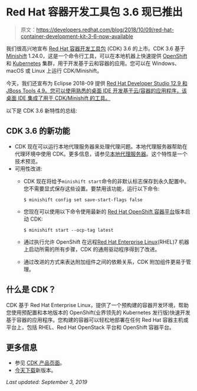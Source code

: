 # Red Hat 容器开发工具包 3.6 现已推出

> 原文：<https://developers.redhat.com/blog/2018/10/09/red-hat-container-development-kit-3-6-now-available>

我们很高兴地宣布 [Red Hat 容器开发工具包](https://developers.redhat.com/products/cdk/overview/) (CDK) 3.6 的上市。CDK 3.6 基于 [Minishift](https://www.okd.io/minishift/) 1.24.0，这是一个命令行工具，可以在本地机器上快速提供 [OpenShift](https://www.openshift.com/) 和 [Kubernetes](https://developers.redhat.com/topics/kubernetes/) 集群，用于开发基于云和容器的应用。您可以在 Windows、macOS 或 Linux 上运行 CDK/Minishift。

今天，我们还宣布为 Eclipse 2018-09 提供 [Red Hat Developer Studio 12.9 和 JBoss Tools 4.9。您可以使用熟悉的桌面 IDE 开发基于云/容器的应用程序，该桌面 IDE 集成了用于 CDK/Minishift 的工具。](https://developers.redhat.com/blog/2018/10/09/devstudio-12-9-jboss-tools-4-9-eclipse-2018-09/)

以下是 CDK 3.6 新特性的总结:

## CDK 3.6 的新功能

*   CDK 现在可以运行本地代理服务器来处理代理问题。本地代理服务器帮助在代理环境中使用 CDK。更多信息，请参见[本地代理服务器](https://access.redhat.com/documentation/en-us/red_hat_container_development_kit/3.6/html-single/getting_started_guide/#local-proxy-server)。这个特性是一个技术预览。
*   可用性改进:
    *   CDK 现在将给予`minishift start`命令的非默认标志保存到永久配置中。您不需要显式保存这些设置。要禁用该功能，运行以下命令:

        ```
        $ minishift config set save-start-flags false
        ```

    *   您现在可以使用以下命令使用最新的 [Red Hat OpenShift 容器平台](https://developers.redhat.com/products/openshift/overview/)版本启动 CDK:

        ```
        $ minishift start --ocp-tag latest
        ```

    *   通过执行允许 OpenShift 在远程[Red Hat Enterprise Linux](https://developers.redhat.com/products/rhel/)(RHEL)7 机器上启动所需的所有步骤，CDK 的通用驱动程序得到了改进。
    *   通过改进的方式来表达附加组件之间的依赖关系，CDK 附加组件更易于管理。

## 什么是 CDK？

CDK 基于 Red Hat Enterprise Linux，提供了一个预构建的容器开发环境，帮助您使用预配置和本地版本的 OpenShift(业界领先的 Kubernetes 发行版)快速开发基于容器的应用程序。您构建的容器可以轻松地部署在任何 Red Hat 容器主机或平台上，包括 RHEL、Red Hat OpenStack 平台和 OpenShift 容器平台。

## 更多信息

*   参见 [CDK 产品页面](https://developers.redhat.com/products/cdk)。
*   [今天下载](https://developers.redhat.com/products/cdk/download/)新版本。

*Last updated: September 3, 2019*